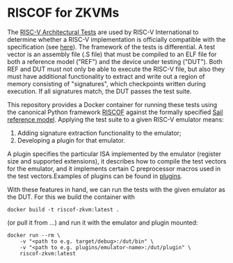 # RISCOF for ZKVMs

The [RISC-V Architectural Tests](https://github.com/riscv-non-isa/riscv-arch-test) are used by RISC-V International to determine whether a RISC-V implementation is officially compatible with the specification (see [here](https://riscv.org/about/brand-guidelines/)). The framework of the tests is differential. A test vector is an assembly file (.S file) that must be compiled to an ELF file for both a reference model ("REF") and the device under testing ("DUT").  Both REF and DUT must not only be able to execute the RISC-V file, but also they must have additional functionality to extract and write out a region of memory consisting of "signatures", which checkpoints written during execution. If all signatures match, the DUT passes the test suite.

This repository provides a Docker container for running these tests using the canonical Python framework [RISCOF](https://github.com/riscv-software-src/riscof/) against the formally specified [Sail reference model](https://github.com/riscv/sail-riscv). Applying the test suite to a given RISC-V emulator means:
1) Adding signature extraction functionality to the emulator; 
2) Developing a plugin for that emulator.

A plugin specifies the particular ISA implemented by the emulator (register size and supported extensions), it describes how to compile the test vectors for the emulator, and it implements certain C preprocessor macros used in the test vectors.Examples of plugins can be found in [plugins](./plugins). 

With these features in hand, we can run the tests with the given emulator as the DUT. For this we build the container with
```
docker build -t riscof-zkvm:latest .
```
(or pull it from ...) and run it with the emulator and plugin mounted:
```
docker run --rm \
    -v "<path to e.g. target/debug>:/dut/bin" \
    -v "<path to e.g. plugins/emulator-name>:/dut/plugin" \
    riscof-zkvm:latest
```


